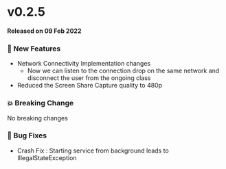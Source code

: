 # v0.2.5

**Released on 09 Feb 2022**

### 🚀 New Features

- Network Connectivity Implementation changes
  - Now we can listen to the connection drop on the same network and disconnect the user from the ongoing class
- Reduced the Screen Share Capture quality to 480p

### 💥 Breaking Change

No breaking changes

### 🐛 Bug Fixes

- Crash Fix : Starting service from background leads to IllegalStateException
